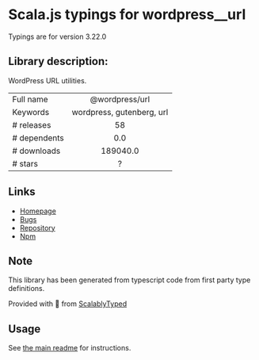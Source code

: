 
# Scala.js typings for wordpress__url

Typings are for version 3.22.0

## Library description:
WordPress URL utilities.

|                    |                 |
| ------------------ | :-------------: |
| Full name          | @wordpress/url |
| Keywords           | wordpress, gutenberg, url |
| # releases         | 58 |
| # dependents       | 0.0 |
| # downloads        | 189040.0 |
| # stars            | ? |

## Links
- [Homepage](https://github.com/WordPress/gutenberg/tree/HEAD/packages/url/README.md)
- [Bugs](https://github.com/WordPress/gutenberg/issues)
- [Repository](https://github.com/WordPress/gutenberg)
- [Npm](https://www.npmjs.com/package/%40wordpress%2Furl)
    


## Note
This library has been generated from typescript code from first party type definitions.

Provided with :purple_heart: from [ScalablyTyped](https://github.com/oyvindberg/ScalablyTyped)

## Usage
See [the main readme](../../readme.md) for instructions.


